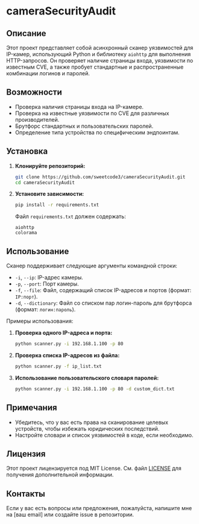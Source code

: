 # cameraSecurityAudit

## Описание

Этот проект представляет собой асинхронный сканер уязвимостей для IP-камер, использующий Python и библиотеку `aiohttp` для выполнения HTTP-запросов. Он проверяет наличие страницы входа, уязвимости по известным CVE, а также пробует стандартные и распространенные комбинации логинов и паролей.

## Возможности

- Проверка наличия страницы входа на IP-камере.
- Проверка на известные уязвимости по CVE для различных производителей.
- Брутфорс стандартных и пользовательских паролей.
- Определение типа устройства по специфическим эндпоинтам.

## Установка

1. **Клонируйте репозиторий:**

    ```sh
    git clone https://github.com/sweetcode3/cameraSecurityAudit.git
    cd cameraSecurityAudit
    ```

2. **Установите зависимости:**

    ```sh
    pip install -r requirements.txt
    ```

   Файл `requirements.txt` должен содержать:

    ```
    aiohttp
    colorama
    ```

## Использование

Сканер поддерживает следующие аргументы командной строки:

- `-i`, `--ip`: IP-адрес камеры.
- `-p`, `--port`: Порт камеры.
- `-f`, `--file`: Файл, содержащий список IP-адресов и портов (формат: `IP:порт`).
- `-d`, `--dictionary`: Файл со списком пар логин-пароль для брутфорса (формат: `логин:пароль`).

Примеры использования:

1. **Проверка одного IP-адреса и порта:**

    ```sh
    python scanner.py -i 192.168.1.100 -p 80
    ```

2. **Проверка списка IP-адресов из файла:**

    ```sh
    python scanner.py -f ip_list.txt
    ```

3. **Использование пользовательского словаря паролей:**

    ```sh
    python scanner.py -i 192.168.1.100 -p 80 -d custom_dict.txt
    ```

## Примечания

- Убедитесь, что у вас есть права на сканирование целевых устройств, чтобы избежать юридических последствий.
- Настройте словари и список уязвимостей в коде, если необходимо.

## Лицензия

Этот проект лицензируется под MIT License. См. файл [LICENSE](LICENSE) для получения дополнительной информации.

## Контакты

Если у вас есть вопросы или предложения, пожалуйста, напишите мне на [ваш email] или создайте issue в репозитории.

